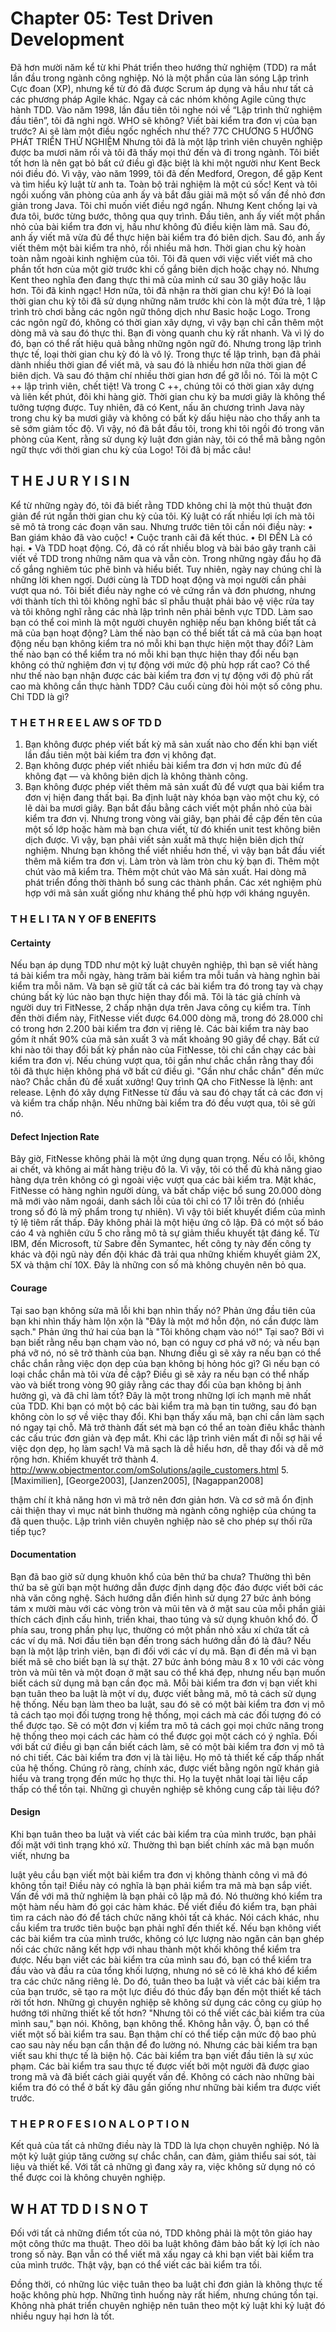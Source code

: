 # Chapter 05: Test Driven Development 
Đã hơn mười năm kể từ khi Phát triển theo hướng thử nghiệm (TDD) ra mắt lần đầu
trong ngành công nghiệp. Nó là một phần của làn sóng Lập trình Cực đoan (XP), nhưng
kể từ đó đã được Scrum áp dụng và hầu như tất cả các phương pháp Agile khác.
Ngay cả các nhóm không Agile cũng thực hành TDD.
Vào năm 1998, lần đầu tiên tôi nghe nói về “Lập trình thử nghiệm đầu tiên”, tôi đã nghi ngờ. WHO
sẽ không? Viết bài kiểm tra đơn vị của bạn trước? Ai sẽ làm một điều ngốc nghếch như thế?
77C CHƯƠNG 5
HƯỚNG PHÁT TRIỂN THỬ NGHIỆM
Nhưng tôi đã là một lập trình viên chuyên nghiệp được ba mươi năm rồi và tôi đã thấy
mọi thứ đến và đi trong ngành. Tôi biết tốt hơn là nên gạt bỏ bất cứ điều gì
đặc biệt là khi một người như Kent Beck nói điều đó.
Vì vậy, vào năm 1999, tôi đã đến Medford, Oregon, để gặp Kent và tìm hiểu
kỷ luật từ anh ta. Toàn bộ trải nghiệm là một cú sốc!
Kent và tôi ngồi xuống văn phòng của anh ấy và bắt đầu giải mã một số vấn đề nhỏ đơn giản
trong Java. Tôi chỉ muốn viết điều ngớ ngẩn. Nhưng Kent chống lại và đưa tôi, bước
từng bước, thông qua quy trình. Đầu tiên, anh ấy viết một phần nhỏ của bài kiểm tra đơn vị, hầu như không
đủ điều kiện làm mã. Sau đó, anh ấy viết mã vừa đủ để thực hiện bài kiểm tra đó
biên dịch. Sau đó, anh ấy viết thêm một bài kiểm tra nhỏ, rồi nhiều mã hơn.
Thời gian chu kỳ hoàn toàn nằm ngoài kinh nghiệm của tôi. Tôi đã quen với việc viết
viết mã cho phần tốt hơn của một giờ trước khi cố gắng biên dịch hoặc chạy nó. Nhưng Kent
theo nghĩa đen đang thực thi mã của mình cứ sau 30 giây hoặc lâu hơn. Tôi đã kinh ngạc!
Hơn nữa, tôi đã nhận ra thời gian chu kỳ! Đó là loại thời gian chu kỳ tôi đã sử dụng
những năm trước khi còn là một đứa trẻ, 1 lập trình trò chơi bằng các ngôn ngữ thông dịch như Basic hoặc
Logo. Trong các ngôn ngữ đó, không có thời gian xây dựng, vì vậy bạn chỉ cần thêm một dòng mã
và sau đó thực thi. Bạn đi vòng quanh chu kỳ rất nhanh. Và vì lý do đó,
bạn có thể rất hiệu quả bằng những ngôn ngữ đó.
Nhưng trong lập trình thực tế, loại thời gian chu kỳ đó là vô lý. Trong thực tế
lập trình, bạn đã phải dành nhiều thời gian để viết mã, và sau đó là nhiều hơn nữa
thời gian để biên dịch. Và sau đó thậm chí nhiều thời gian hơn để gỡ lỗi nó. Tôi là một C ++
lập trình viên, chết tiệt! Và trong C ++, chúng tôi có thời gian xây dựng và liên kết
phút, đôi khi hàng giờ. Thời gian chu kỳ ba mươi giây là không thể tưởng tượng được.
Tuy nhiên, đã có Kent, nấu ăn chương trình Java này trong chu kỳ ba mươi giây
và không có bất kỳ dấu hiệu nào cho thấy anh ta sẽ sớm giảm tốc độ. Vì vậy, nó đã bắt đầu
tôi, trong khi tôi ngồi đó trong văn phòng của Kent, rằng sử dụng kỷ luật đơn giản này, tôi có thể
mã bằng ngôn ngữ thực với thời gian chu kỳ của Logo! Tôi đã bị mắc câu!


## T H E J U R Y I S I N
Kể từ những ngày đó, tôi đã biết rằng TDD không chỉ là một thủ thuật đơn giản để
rút ngắn thời gian chu kỳ của tôi. Kỷ luật có rất nhiều lợi ích mà tôi sẽ
mô tả trong các đoạn văn sau.
Nhưng trước tiên tôi cần nói điều này:
• Ban giám khảo đã vào cuộc!
• Cuộc tranh cãi đã kết thúc.
•
ĐI ĐẾN
Là có hại.
• Và TDD hoạt động.
Có, đã có rất nhiều blog và bài báo gây tranh cãi viết về TDD
trong những năm qua và vẫn còn. Trong những ngày đầu họ đã cố gắng nghiêm túc
phê bình và hiểu biết. Tuy nhiên, ngày nay chúng chỉ là những lời khen ngợi. Dưới cùng
là TDD hoạt động và mọi người cần phải vượt qua nó.
Tôi biết điều này nghe có vẻ cứng rắn và đơn phương, nhưng với thành tích thì tôi không nghĩ
bác sĩ phẫu thuật phải bảo vệ việc rửa tay và tôi không nghĩ rằng các nhà lập trình
nên phải bênh vực TDD.
Làm sao bạn có thể coi mình là một người chuyên nghiệp nếu bạn không biết tất cả
mã của bạn hoạt động? Làm thế nào bạn có thể biết tất cả mã của bạn hoạt động nếu bạn không kiểm tra nó
mỗi khi bạn thực hiện một thay đổi? Làm thế nào bạn có thể kiểm tra nó mỗi khi bạn thực hiện
thay đổi nếu bạn không có thử nghiệm đơn vị tự động với mức độ phù hợp rất cao? Có thể như thế nào
bạn nhận được các bài kiểm tra đơn vị tự động với độ phủ rất cao mà không cần thực hành TDD?
Câu cuối cùng đòi hỏi một số công phu. Chỉ TDD là gì?

### T H E T H R E E L AW S OF TD D
1. Bạn không được phép viết bất kỳ mã sản xuất nào cho đến khi bạn viết lần đầu tiên
một bài kiểm tra đơn vị không đạt.
2. Bạn không được phép viết nhiều bài kiểm tra đơn vị hơn mức đủ để không đạt — và
không biên dịch là không thành công.
3. Bạn không được phép viết thêm mã sản xuất đủ để vượt qua
bài kiểm tra đơn vị hiện đang thất bại.
Ba định luật này khóa bạn vào một chu kỳ, có lẽ dài ba mươi giây. Bạn
bắt đầu bằng cách viết một phần nhỏ của bài kiểm tra đơn vị. Nhưng trong vòng vài giây, bạn
phải đề cập đến tên của một số lớp hoặc hàm mà bạn chưa viết,
từ đó khiến unit test không biên dịch được. Vì vậy, bạn phải viết sản xuất
mã thực hiện biên dịch thử nghiệm. Nhưng bạn không thể viết nhiều hơn thế, vì vậy bạn
bắt đầu viết thêm mã kiểm tra đơn vị.
Làm tròn và làm tròn chu kỳ bạn đi. Thêm một chút vào mã kiểm tra. Thêm một chút vào
Mã sản xuất. Hai dòng mã phát triển đồng thời thành bổ sung
các thành phần. Các xét nghiệm phù hợp với mã sản xuất giống như kháng thể phù hợp với kháng nguyên.

### T H E L I TA N Y OF B ENEFITS
#### Certainty
Nếu bạn áp dụng TDD như một kỷ luật chuyên nghiệp, thì bạn sẽ viết hàng tá
bài kiểm tra mỗi ngày, hàng trăm bài kiểm tra mỗi tuần và hàng nghìn bài kiểm tra mỗi năm.
Và bạn sẽ giữ tất cả các bài kiểm tra đó trong tay và chạy chúng bất kỳ lúc nào bạn thực hiện
thay đổi mã.
Tôi là tác giả chính và người duy trì FitNesse, 2 chấp nhận dựa trên Java
công cụ kiểm tra. Tính đến thời điểm này, FitNesse viết được 64.000 dòng mã, trong đó 28.000
chỉ có trong hơn 2.200 bài kiểm tra đơn vị riêng lẻ. Các bài kiểm tra này bao gồm ít nhất
90% của mã sản xuất 3 và mất khoảng 90 giây để chạy.
Bất cứ khi nào tôi thay đổi bất kỳ phần nào của FitNesse, tôi chỉ cần chạy các bài kiểm tra đơn vị. Nếu
chúng vượt qua, tôi gần như chắc chắn rằng thay đổi tôi đã thực hiện không phá vỡ bất cứ điều gì.
"Gần như chắc chắn" đến mức nào? Chắc chắn đủ để xuất xưởng!
Quy trình QA cho FitNesse là lệnh: ant release. Lệnh đó
xây dựng FitNesse từ đầu và sau đó chạy tất cả các đơn vị và kiểm tra chấp nhận.
Nếu những bài kiểm tra đó đều vượt qua, tôi sẽ gửi nó.

#### Defect Injection Rate
Bây giờ, FitNesse không phải là một ứng dụng quan trọng. Nếu có lỗi, không ai
chết, và không ai mất hàng triệu đô la. Vì vậy, tôi có thể đủ khả năng giao hàng dựa trên
không có gì ngoài việc vượt qua các bài kiểm tra. Mặt khác, FitNesse có hàng nghìn người dùng,
và bất chấp việc bổ sung 20.000 dòng mã mới vào năm ngoái, danh sách lỗi của tôi chỉ
có 17 lỗi trên đó (nhiều trong số đó là mỹ phẩm trong tự nhiên). Vì vậy tôi biết khuyết điểm của mình
tỷ lệ tiêm rất thấp.
Đây không phải là một hiệu ứng cô lập. Đã có một số báo cáo 4 và nghiên cứu 5 cho rằng
mô tả sự giảm thiểu khuyết tật đáng kể. Từ IBM, đến Microsoft, từ Sabre đến
Symantec, hết công ty này đến công ty khác và đội ngũ này đến đội khác đã trải qua những khiếm khuyết
giảm 2X, 5X và thậm chí 10X. Đây là những con số mà không chuyên
nên bỏ qua.

#### Courage
Tại sao bạn không sửa mã lỗi khi bạn nhìn thấy nó? Phản ứng đầu tiên của bạn khi nhìn thấy
hàm lộn xộn là "Đây là một mớ hỗn độn, nó cần được làm sạch." Phản ứng thứ hai của bạn
là "Tôi không chạm vào nó!" Tại sao? Bởi vì bạn biết rằng nếu bạn chạm vào nó, bạn có nguy cơ
phá vỡ nó; và nếu bạn phá vỡ nó, nó sẽ trở thành của bạn.
Nhưng điều gì sẽ xảy ra nếu bạn có thể chắc chắn rằng việc dọn dẹp của bạn không bị hỏng hóc gì? Gì
nếu bạn có loại chắc chắn mà tôi vừa đề cập? Điều gì sẽ xảy ra nếu bạn có thể nhấp vào
và biết trong vòng 90 giây rằng các thay đổi của bạn không bị ảnh hưởng gì, và
đã chỉ làm tốt?
Đây là một trong những lợi ích mạnh mẽ nhất của TDD. Khi bạn có một bộ
các bài kiểm tra mà bạn tin tưởng, sau đó bạn không còn lo sợ về việc thay đổi. Khi bạn thấy xấu
mã, bạn chỉ cần làm sạch nó ngay tại chỗ. Mã trở thành đất sét mà bạn có thể an toàn
điêu khắc thành các cấu trúc đơn giản và đẹp mắt.
Khi các lập trình viên mất đi nỗi sợ hãi về việc dọn dẹp, họ làm sạch! Và mã sạch là
dễ hiểu hơn, dễ thay đổi và dễ mở rộng hơn. Khiếm khuyết trở thành
4. http://www.objectmentor.com/omSolutions/agile_customers.html
5. [Maximilien], [George2003], [Janzen2005], [Nagappan2008]

thậm chí ít khả năng hơn vì mã trở nên đơn giản hơn. Và cơ sở mã ổn định
cải thiện thay vì mục nát bình thường mà ngành công nghiệp của chúng ta đã quen thuộc.
Lập trình viên chuyên nghiệp nào sẽ cho phép sự thối rữa tiếp tục?

#### Documentation
Bạn đã bao giờ sử dụng khuôn khổ của bên thứ ba chưa? Thường thì bên thứ ba sẽ gửi
bạn một hướng dẫn được định dạng độc đáo được viết bởi các nhà văn công nghệ. Sách hướng dẫn điển hình
sử dụng 27 bức ảnh bóng tám x mười màu với các vòng tròn và mũi tên và
ở mặt sau của mỗi phần giải thích cách định cấu hình, triển khai,
thao túng và sử dụng khuôn khổ đó. Ở phía sau, trong phần phụ lục,
thường có một phần nhỏ xấu xí chứa tất cả các ví dụ mã.
Nơi đầu tiên bạn đến trong sách hướng dẫn đó là đâu? Nếu bạn là một lập trình viên, bạn đi
đối với các ví dụ mã. Bạn đi đến mã vì bạn biết mã sẽ cho biết
bạn là sự thật. 27 bức ảnh bóng màu 8 x 10 với các vòng tròn và
mũi tên và một đoạn ở mặt sau có thể khá đẹp, nhưng nếu bạn muốn biết
cách sử dụng mã bạn cần đọc mã.
Mỗi bài kiểm tra đơn vị bạn viết khi bạn tuân theo ba luật là một ví dụ,
được viết bằng mã, mô tả cách sử dụng hệ thống. Nếu bạn làm theo
ba luật, sau đó sẽ có một bài kiểm tra đơn vị mô tả cách tạo mọi đối tượng
trong hệ thống, mọi cách mà các đối tượng đó có thể được tạo. Sẽ có một đơn vị
kiểm tra mô tả cách gọi mọi chức năng trong hệ thống theo mọi cách
các hàm có thể được gọi một cách có ý nghĩa. Đối với bất cứ điều gì bạn cần biết cách
làm, sẽ có một bài kiểm tra đơn vị mô tả nó chi tiết.
Các bài kiểm tra đơn vị là tài liệu. Họ mô tả thiết kế cấp thấp nhất của
hệ thống. Chúng rõ ràng, chính xác, được viết bằng ngôn ngữ
khán giả hiểu và trang trọng đến mức họ thực thi. Họ la tuyệt nhât
loại tài liệu cấp thấp có thể tồn tại. Những gì chuyên nghiệp sẽ không
cung cấp tài liệu đó?

#### Design
Khi bạn tuân theo ba luật và viết các bài kiểm tra của mình trước, bạn phải đối mặt với
tình trạng khó xử. Thường thì bạn biết chính xác mã bạn muốn viết, nhưng ba

luật yêu cầu bạn viết một bài kiểm tra đơn vị không thành công vì mã đó không tồn tại! Điều này
có nghĩa là bạn phải kiểm tra mã mà bạn sắp viết.
Vấn đề với mã thử nghiệm là bạn phải cô lập mã đó. Nó thường
khó kiểm tra một hàm nếu hàm đó gọi các hàm khác. Để viết điều đó
kiểm tra, bạn phải tìm ra cách nào đó để tách chức năng khỏi tất cả
khác. Nói cách khác, nhu cầu kiểm tra trước tiên buộc bạn phải nghĩ đến
thiết kế.
Nếu bạn không viết các bài kiểm tra của mình trước, không có lực lượng nào ngăn cản bạn ghép nối
các chức năng kết hợp với nhau thành một khối không thể kiểm tra được. Nếu bạn viết các bài kiểm tra của mình sau đó, bạn
có thể kiểm tra đầu vào và đầu ra của tổng khối lượng, nhưng nó sẽ
có lẽ khá khó để kiểm tra các chức năng riêng lẻ.
Do đó, tuân theo ba luật và viết các bài kiểm tra của bạn trước, sẽ tạo ra một lực
điều đó thúc đẩy bạn đến một thiết kế tách rời tốt hơn. Những gì chuyên nghiệp sẽ không
sử dụng các công cụ giúp họ hướng tới những thiết kế tốt hơn?
"Nhưng tôi có thể viết các bài kiểm tra của mình sau," bạn nói. Không, bạn không thể. Không hẳn vậy. Ồ, bạn có thể
viết một số bài kiểm tra sau. Bạn thậm chí có thể tiếp cận mức độ bao phủ cao sau này nếu bạn cẩn thận
để đo lường nó. Nhưng các bài kiểm tra bạn viết sau khi thực tế là biện hộ. Các bài kiểm tra bạn viết
đầu tiên là sự xúc phạm. Các bài kiểm tra sau thực tế được viết bởi một người đã được giao
trong mã và đã biết cách giải quyết vấn đề. Không có cách nào
những bài kiểm tra đó có thể ở bất kỳ đâu gần giống như những bài kiểm tra được viết trước.

### T H E P R O F E S I O N A L O P T I O N
Kết quả của tất cả những điều này là TDD là lựa chọn chuyên nghiệp. Nó là một kỷ luật
giúp tăng cường sự chắc chắn, can đảm, giảm thiểu sai sót, tài liệu và thiết kế.
Với tất cả những gì đang xảy ra, việc không sử dụng nó có thể được coi là không chuyên nghiệp.

## W H AT TD D I S N O T
Đối với tất cả những điểm tốt của nó, TDD không phải là một tôn giáo hay một công thức ma thuật. Theo dõi
ba luật không đảm bảo bất kỳ lợi ích nào trong số này. Bạn vẫn có thể viết mã xấu
ngay cả khi bạn viết bài kiểm tra của mình trước. Thật vậy, bạn có thể viết các bài kiểm tra tồi.

Đồng thời, có những lúc việc tuân theo ba luật chỉ đơn giản là
không thực tế hoặc không phù hợp. Những tình huống này rất hiếm, nhưng chúng tồn tại. Không
nhà phát triển chuyên nghiệp nên tuân theo một kỷ luật khi kỷ luật đó
nhiều nguy hại hơn là tốt.